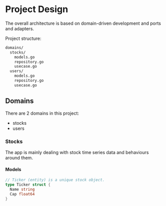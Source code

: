 # Project Design

The overall architecture is based on domain-driven development and ports and adapters.

Project structure:

```sh
domains/
  stocks/
    models.go
    repository.go
    usecase.go
  users/
    models.go
    repository.go
    usecase.go
```

## Domains

There are 2 domains in this project:

- stocks
- users

### Stocks

The app is mainly dealing with stock time series data and behaviours around them.

#### Models

```go
// Ticker (entity) is a unique stock object.
type Ticker struct {
  Name string
  Cap float64
}
```
